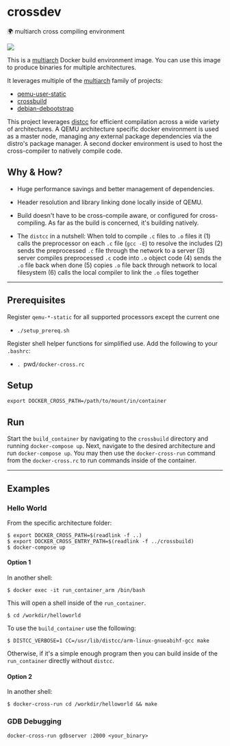 # crossdev
:earth_africa: multiarch cross compiling environment

![](https://raw.githubusercontent.com/multiarch/dockerfile/master/logo.jpg)

This is a [multiarch](https://github.com/multiarch) Docker build environment image.
You can use this image to produce binaries for multiple architectures.

It leverages multiple of the [multiarch](https://github.com/multiarch) family of projects:
* [qemu-user-static](https://github.com/multiarch/qemu-user-static)
* [crossbuild](https://github.com/multiarch/crossbuild)
* [debian-debootstrap](https://github.com/multiarch/debian-debootstrap)

This project leverages [distcc](https://github.com/distcc/distcc) for efficient compilation across a wide variety of architectures.
A QEMU architecture specific docker environment is used as a master node, managing any external package dependencies via the distro's package manager.
A second docker environment is used to host the cross-compiler to natively compile code.

## Why & How?

* Huge performance savings and better management of dependencies.

* Header resolution and library linking done locally inside of QEMU.

* Build doesn't have to be cross-compile aware, or configured for cross-compiling. As far as the build is concerned, it's building natively.

* The `distcc` in a nutshell: 
When told to compile `.c` files to `.o` files it 
(1) calls the preprocessor on each `.c` file (`gcc -E`) to resolve the includes 
(2) sends the preprocessed `.c` file through the network to a server
(3) server compiles preprocessed `.c` code into `.o` object code
(4) sends the `.o` file back when done
(5) copies `.o` file back through network to local filesystem
(6) calls the local compiler to link the `.o` files together


---

## Prerequisites

Register `qemu-*-static` for all supported processors except the current one
* `./setup_prereq.sh`

Register shell helper functions for simplified use. Add the following to your `.bashrc`:
* `. `pwd`/docker-cross.rc`

## Setup

`export DOCKER_CROSS_PATH=/path/to/mount/in/container`

## Run

Start the `build_container` by navigating to the `crossbuild` directory and running `docker-compose up`.
Next, navigate to the desired architecture and run `docker-compose up`.
You may then use the `docker-cross-run` command from the `docker-cross.rc` to run commands inside of the container.

---

## Examples

### Hello World
From the specific architecture folder:

    $ export DOCKER_CROSS_PATH=$(readlink -f ..)
    $ export DOCKER_CROSS_ENTRY_PATH=$(readlink -f ../crossbuild)
    $ docker-compose up

#### Option 1
In another shell:

    $ docker exec -it run_container_arm /bin/bash

This will open a shell inside of the `run_container`.

    $ cd /workdir/helloworld

To use the `build_container` use the following:

    $ DISTCC_VERBOSE=1 CC=/usr/lib/distcc/arm-linux-gnueabihf-gcc make

Otherwise, if it's a simple enough program then you can build inside of the `run_container` directly without `distcc`.

#### Option 2
In another shell:

    $ docker-cross-run cd /workdir/helloworld && make

### GDB Debugging
`docker-cross-run gdbserver :2000 <your_binary>`
